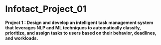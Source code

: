 # Infotact_Project_01
**Project 1 : Design and develop an intelligent task management system that leverages NLP and ML techniques to
automatically classify, prioritize, and assign tasks to users based on their behavior, deadlines, and
workloads.**

